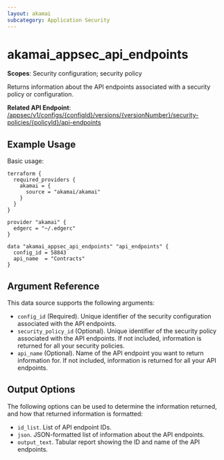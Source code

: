 ```yaml
---
layout: akamai
subcategory: Application Security
---
```


# akamai_appsec_api_endpoints

**Scopes**: Security configuration; security policy

Returns information about the API endpoints associated with a security policy or configuration. 

**Related API Endpoint**: [/appsec/v1/configs/{configId}/versions/{versionNumber}/security-policies/{policyId}/api-endpoints](https://techdocs.akamai.com/application-security/reference/get-api-endpoints)

## Example Usage

Basic usage:

```
terraform {
  required_providers {
    akamai = {
      source = "akamai/akamai"
    }
  }
}

provider "akamai" {
  edgerc = "~/.edgerc"
}

data "akamai_appsec_api_endpoints" "api_endpoints" {
  config_id = 58843
  api_name  = "Contracts"
}
```

## Argument Reference

This data source supports the following arguments:

- `config_id` (Required). Unique identifier of the security configuration associated with the API endpoints.
- `security_policy_id` (Optional). Unique identifier of the security policy associated with the API endpoints. If not included, information is returned for all your security policies.
- `api_name` (Optional). Name of the API endpoint you want to return information for. If not included, information is returned for all your API endpoints.

## Output Options

The following options can be used to determine the information returned, and how that returned information is formatted:

- `id_list`. List of API endpoint IDs.
- `json`. JSON-formatted list of information about the API endpoints.
- `output_text`. Tabular report showing the ID and name of the API endpoints.